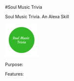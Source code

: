 #Soul Music Trivia

 
 Soul Music Trivia. An Alexa Skill 
 
 ![Soul Music Trivia](img/soul-trivia108.png)
 
 Purpose:
 
 Features:
 
